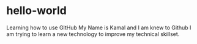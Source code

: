# hello-world
Learning how to use GItHub
My Name is Kamal and I am knew to Github
I am trying to learn a new technology to improve my technical skillset.

